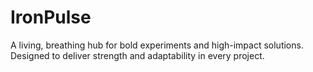 # IronPulse
A living, breathing hub for bold experiments and high-impact solutions. Designed to deliver strength and adaptability in every project.
